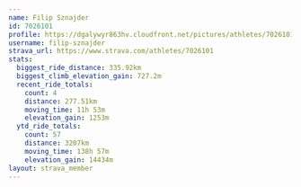 ```yaml
---
name: Filip Sznajder
id: 7026101
profile: https://dgalywyr863hv.cloudfront.net/pictures/athletes/7026101/2123836/19/large.jpg
username: filip-sznajder
strava_url: https://www.strava.com/athletes/7026101
stats:
  biggest_ride_distance: 335.92km
  biggest_climb_elevation_gain: 727.2m
  recent_ride_totals:
    count: 4
    distance: 277.51km
    moving_time: 11h 53m
    elevation_gain: 1253m
  ytd_ride_totals:
    count: 57
    distance: 3207km
    moving_time: 138h 57m
    elevation_gain: 14434m
layout: strava_member
--- 
```

